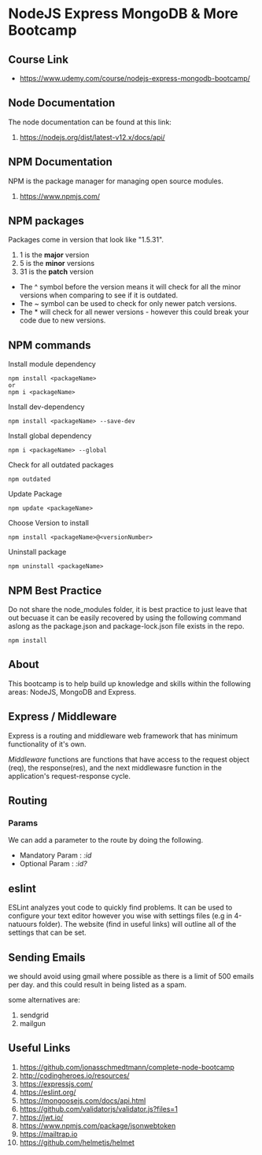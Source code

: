 # NodeJS Express MongoDB & More Bootcamp

## Course Link

- https://www.udemy.com/course/nodejs-express-mongodb-bootcamp/

## Node Documentation

The node documentation can be found at this link:

1. https://nodejs.org/dist/latest-v12.x/docs/api/

## NPM Documentation

NPM is the package manager for managing open source modules.

1. https://www.npmjs.com/

## NPM packages

Packages come in version that look like "1.5.31".

1. 1 is the <b>major</b> version
2. 5 is the <b>minor</b> versions
3. 31 is the <b>patch</b> version

- The ^ symbol before the version means it will check for all the minor versions when comparing to see if it is outdated.
- The ~ symbol can be used to check for only newer patch versions.
- The \* will check for all newer versions - however this could break your code due to new versions.

## NPM commands

Install module dependency

```
npm install <packageName>
or
npm i <packageName>
```

Install dev-dependency

```
npm install <packageName> --save-dev
```

Install global dependency

```
npm i <packageName> --global
```

Check for all outdated packages

```
npm outdated
```

Update Package

```
npm update <packageName>
```

Choose Version to install

```
npm install <packageName>@<versionNumber>
```

Uninstall package

```
npm uninstall <packageName>
```

## NPM Best Practice

Do not share the node_modules folder, it is best practice to just leave that out becuase it can be easily recovered by using the following command aslong as the package.json and package-lock.json file exists in the repo.

```
npm install
```

## About

This bootcamp is to help build up knowledge and skills within the following areas: NodeJS, MongoDB and Express.

## Express / Middleware

Express is a routing and middleware web framework that has minimum functionality of it's own.

<i>Middleware</i> functions are functions that have access to the request object (req), the response(res), and the next middlewasre function in the application's request-response cycle.

## Routing

### Params

We can add a parameter to the route by doing the following.

- Mandatory Param : <i>:id</i>
- Optional Param : <i>:id?</i>

## eslint

ESLint analyzes yout code to quickly find problems. It can be used to configure your text editor however you wise with settings files (e.g in 4-natuours folder).
The website (find in useful links) will outline all of the settings that can be set.

## Sending Emails

we should avoid using gmail where possible as there is a limit of 500 emails per day. and this could result in being listed as a spam.

some alternatives are:

1. sendgrid
2. mailgun

## Useful Links

1. https://github.com/jonasschmedtmann/complete-node-bootcamp
2. http://codingheroes.io/resources/
3. https://expressjs.com/
4. https://eslint.org/
5. https://mongoosejs.com/docs/api.html
6. https://github.com/validatorjs/validator.js?files=1
7. https://jwt.io/
8. https://www.npmjs.com/package/jsonwebtoken
9. https://mailtrap.io
10. https://github.com/helmetjs/helmet

